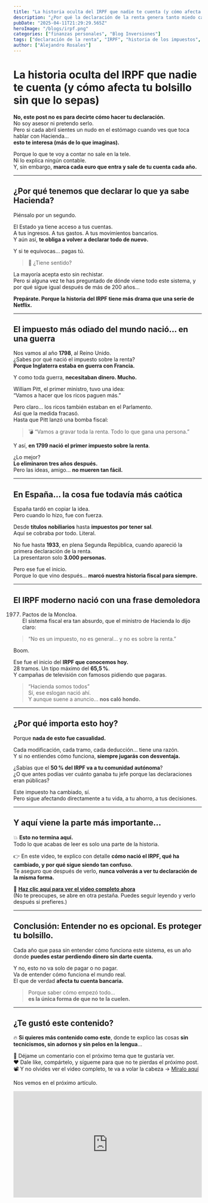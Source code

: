 ```yaml
---
title: "La historia oculta del IRPF que nadie te cuenta (y cómo afecta tu bolsillo sin que lo sepas)"
description: "¿Por qué la declaración de la renta genera tanto miedo cada año? Descubre el origen del IRPF y cómo una guerra marcó el inicio del impuesto más importante en España. Spoiler: no es lo que crees."
pubDate: "2025-04-11T21:29:29.565Z"
heroImage: "/blogs/irpf.png"
categories: ["finanzas personales", "Blog Inversiones"]
tags: ["declaración de la renta", "IRPF", "historia de los impuestos", "impuestos en España", "finanzas personales", "educación financiera", "ahorro"]
author: ["Alejandro Rosales"]
---
```

# La historia oculta del IRPF que nadie te cuenta (y cómo afecta tu bolsillo sin que lo sepas)

**No, este post no es para decirte cómo hacer tu declaración.**  
No soy asesor ni pretendo serlo.  
Pero si cada abril sientes un nudo en el estómago cuando ves que toca hablar con Hacienda...  
**esto te interesa (más de lo que imaginas).**

Porque lo que te voy a contar no sale en la tele.  
Ni lo explica ningún contable.  
Y, sin embargo, **marca cada euro que entra y sale de tu cuenta cada año.**

---

## ¿Por qué tenemos que declarar lo que ya sabe Hacienda?

Piénsalo por un segundo.

El Estado ya tiene acceso a tus cuentas.  
A tus ingresos. A tus gastos. A tus movimientos bancarios.  
Y aún así, **te obliga a volver a declarar todo de nuevo.**

Y si te equivocas… pagas tú.

> 🤯 ¿Tiene sentido?

La mayoría acepta esto sin rechistar.  
Pero si alguna vez te has preguntado de dónde viene todo este sistema, y por qué sigue igual después de más de 200 años...

**Prepárate. Porque la historia del IRPF tiene más drama que una serie de Netflix.**

---

## El impuesto más odiado del mundo nació… en una guerra

Nos vamos al año **1798**, al Reino Unido.  
¿Sabes por qué nació el impuesto sobre la renta?  
**Porque Inglaterra estaba en guerra con Francia.**

Y como toda guerra, **necesitaban dinero. Mucho.**

William Pitt, el primer ministro, tuvo una idea:  
“Vamos a hacer que los ricos paguen más.”

Pero claro… los ricos también estaban en el Parlamento.  
Así que la medida fracasó.  
Hasta que Pitt lanzó una bomba fiscal:  
> 💣 “Vamos a gravar toda la renta. Todo lo que gana una persona.”

Y así, **en 1799 nació el primer impuesto sobre la renta**.

¿Lo mejor?  
**Lo eliminaron tres años después.**  
Pero las ideas, amigo… **no mueren tan fácil.**

---

## En España… la cosa fue todavía más caótica

España tardó en copiar la idea.  
Pero cuando lo hizo, fue con fuerza.

Desde **títulos nobiliarios** hasta **impuestos por tener sal**.  
Aquí se cobraba por todo. Literal.

No fue hasta **1933**, en plena Segunda República, cuando apareció la primera declaración de la renta.  
La presentaron solo **3.000 personas.**

Pero ese fue el inicio.  
Porque lo que vino después… **marcó nuestra historia fiscal para siempre.**

---

## El IRPF moderno nació con una frase demoledora

1977. Pactos de la Moncloa.  
El sistema fiscal era tan absurdo, que el ministro de Hacienda lo dijo claro:

> “No es un impuesto, no es general… y no es sobre la renta.”

Boom.

Ese fue el inicio del **IRPF que conocemos hoy.**  
28 tramos. Un tipo máximo del **65,5 %**.  
Y campañas de televisión con famosos pidiendo que pagaras.

> “Hacienda somos todos”  
Sí, ese eslogan nació ahí.  
Y aunque suene a anuncio... **nos caló hondo.**

---

## ¿Por qué importa esto hoy?

Porque **nada de esto fue casualidad.**

Cada modificación, cada tramo, cada deducción… tiene una razón.  
Y si no entiendes cómo funciona, **siempre jugarás con desventaja.**

¿Sabías que el **50 % del IRPF va a tu comunidad autónoma**?  
¿O que antes podías ver cuánto ganaba tu jefe porque las declaraciones eran públicas?

Este impuesto ha cambiado, sí.  
Pero sigue afectando directamente a tu vida, a tu ahorro, a tus decisiones.

---

## Y aquí viene la parte más importante…

💥 **Esto no termina aquí.**  
Todo lo que acabas de leer es solo una parte de la historia.

👉 En este video, te explico con detalle **cómo nació el IRPF, qué ha cambiado, y por qué sigue siendo tan confuso.**  
Te aseguro que después de verlo, **nunca volverás a ver tu declaración de la misma forma.**

🔗 **[Haz clic aquí para ver el video completo ahora](https://www.youtube.com/watch?v=6SO9-QHnvyY)**  
(No te preocupes, se abre en otra pestaña. Puedes seguir leyendo y verlo después si prefieres.)

---

## Conclusión: Entender no es opcional. Es proteger tu bolsillo.

Cada año que pasa sin entender cómo funciona este sistema, es un año donde **puedes estar perdiendo dinero sin darte cuenta.**

Y no, esto no va solo de pagar o no pagar.  
Va de entender cómo funciona el mundo real.  
El que de verdad **afecta tu cuenta bancaria.**

> Porque saber cómo empezó todo...  
> **es la única forma de que no te la cuelen.**

---

## ¿Te gustó este contenido?

🔥 **Si quieres más contenido como este**, donde te explico las cosas **sin tecnicismos, sin adornos y sin pelos en la lengua**…

💬 Déjame un comentario con el próximo tema que te gustaría ver.  
❤️ Dale like, compártelo, y sígueme para que no te pierdas el próximo post.  
📽️ Y no olvides ver el video completo, te va a volar la cabeza → [Míralo aquí](https://www.youtube.com/watch?v=6SO9-QHnvyY)

Nos vemos en el próximo artículo.

<div class="iframe-container" style="position: relative; width: 100%; height: 0; padding-bottom: 56.25%; overflow: hidden;">
  <iframe width="560" height="315" src="https://www.youtube.com/embed/6SO9-QHnvyY?si=A_CunawOdJG8EOVM" title="YouTube video player" frameborder="0" allow="accelerometer; autoplay; clipboard-write; encrypted-media; gyroscope; picture-in-picture; web-share" allowfullscreen style="position: absolute; top: 0; left: 0; width: 100%; height: 100%; border: none;"></iframe>
</div>
